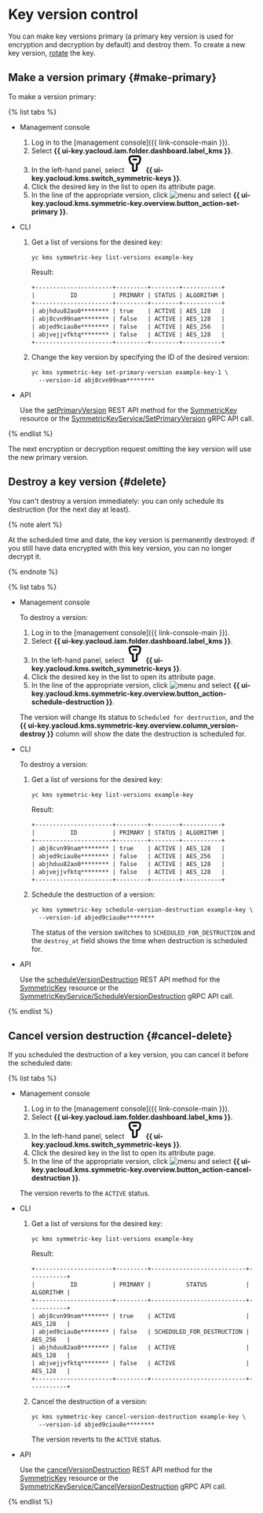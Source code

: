 # Key version control

You can make key versions primary (a primary key version is used for encryption and decryption by default) and destroy them. To create a new key version, [rotate](key.md#rotate) the key.

## Make a version primary {#make-primary}

To make a version primary:

{% list tabs %}

- Management console

   1. Log in to the [management console]({{ link-console-main }}).
   1. Select **{{ ui-key.yacloud.iam.folder.dashboard.label_kms }}**.
   1. In the left-hand panel, select ![image](../../_assets/kms/symmetric-key.svg) **{{ ui-key.yacloud.kms.switch_symmetric-keys }}**.
   1. Click the desired key in the list to open its attribute page.
   1. In the line of the appropriate version, click ![menu](../../_assets/horizontal-ellipsis.svg) and select **{{ ui-key.yacloud.kms.symmetric-key.overview.button_action-set-primary }}**.

- CLI

   1. Get a list of versions for the desired key:

      ```
      yc kms symmetric-key list-versions example-key
      ```

      Result:

      ```
      +----------------------+---------+--------+-----------+
      |          ID          | PRIMARY | STATUS | ALGORITHM |
      +----------------------+---------+--------+-----------+
      | abjhduu82ao0******** | true    | ACTIVE | AES_128   |
      | abj8cvn99nam******** | false   | ACTIVE | AES_128   |
      | abjed9ciau8e******** | false   | ACTIVE | AES_256   |
      | abjvejjvfktq******** | false   | ACTIVE | AES_128   |
      +----------------------+---------+--------+-----------+
      ```

   1. Change the key version by specifying the ID of the desired version:

      ```
      yc kms symmetric-key set-primary-version example-key-1 \
        --version-id abj8cvn99nam********
      ```

- API

   Use the [setPrimaryVersion](../../kms/api-ref/SymmetricKey/setPrimaryVersion.md) REST API method for the [SymmetricKey](../../kms/api-ref/SymmetricKey/index.md) resource or the [SymmetricKeyService/SetPrimaryVersion](../../kms/api-ref/grpc/symmetric_key_service.md#SetPrimaryVersion) gRPC API call.

{% endlist %}

The next encryption or decryption request omitting the key version will use the new primary version.

## Destroy a key version {#delete}

You can't destroy a version immediately: you can only schedule its destruction (for the next day at least).

{% note alert %}

At the scheduled time and date, the key version is permanently destroyed: if you still have data encrypted with this key version, you can no longer decrypt it.

{% endnote %}

{% list tabs %}

- Management console

   To destroy a version:

   1. Log in to the [management console]({{ link-console-main }}).
   1. Select **{{ ui-key.yacloud.iam.folder.dashboard.label_kms }}**.
   1. In the left-hand panel, select ![image](../../_assets/kms/symmetric-key.svg) **{{ ui-key.yacloud.kms.switch_symmetric-keys }}**.
   1. Click the desired key in the list to open its attribute page.
   1. In the line of the appropriate version, click ![menu](../../_assets/horizontal-ellipsis.svg) and select **{{ ui-key.yacloud.kms.symmetric-key.overview.button_action-schedule-destruction }}**.

   The version will change its status to `Scheduled for destruction`, and the **{{ ui-key.yacloud.kms.symmetric-key.overview.column_version-destroy }}** column will show the date the destruction is scheduled for.

- CLI

   To destroy a version:

   1. Get a list of versions for the desired key:

      ```
      yc kms symmetric-key list-versions example-key
      ```

      Result:

      ```
      +----------------------+---------+--------+-----------+
      |          ID          | PRIMARY | STATUS | ALGORITHM |
      +----------------------+---------+--------+-----------+
      | abj8cvn99nam******** | true    | ACTIVE | AES_128   |
      | abjed9ciau8e******** | false   | ACTIVE | AES_256   |
      | abjhduu82ao0******** | false   | ACTIVE | AES_128   |
      | abjvejjvfktq******** | false   | ACTIVE | AES_128   |
      +----------------------+---------+--------+-----------+
      ```

   1. Schedule the destruction of a version:

      ```
      yc kms symmetric-key schedule-version-destruction example-key \
        --version-id abjed9ciau8e********
      ```

      The status of the version switches to `SCHEDULED_FOR_DESTRUCTION` and the `destroy_at` field shows the time when destruction is scheduled for.

- API

   Use the [scheduleVersionDestruction](../../kms/api-ref/SymmetricKey/scheduleVersionDestruction.md) REST API method for the [SymmetricKey](../../kms/api-ref/SymmetricKey/index.md) resource or the [SymmetricKeyService/ScheduleVersionDestruction](../../kms/api-ref/grpc/symmetric_key_service.md#ScheduleVersionDestruction) gRPC API call.

{% endlist %}

## Cancel version destruction {#cancel-delete}

If you scheduled the destruction of a key version, you can cancel it before the scheduled date:

{% list tabs %}

- Management console

   1. Log in to the [management console]({{ link-console-main }}).
   1. Select **{{ ui-key.yacloud.iam.folder.dashboard.label_kms }}**.
   1. In the left-hand panel, select ![image](../../_assets/kms/symmetric-key.svg) **{{ ui-key.yacloud.kms.switch_symmetric-keys }}**.
   1. Click the desired key in the list to open its attribute page.
   1. In the line of the appropriate version, click ![menu](../../_assets/horizontal-ellipsis.svg) and select **{{ ui-key.yacloud.kms.symmetric-key.overview.button_action-cancel-destruction }}**.

   The version reverts to the `ACTIVE` status.

- CLI

   1. Get a list of versions for the desired key:

      ```
      yc kms symmetric-key list-versions example-key
      ```

      Result:

      ```
      +----------------------+---------+---------------------------+-----------+
      |          ID          | PRIMARY |          STATUS           | ALGORITHM |
      +----------------------+---------+---------------------------+-----------+
      | abj8cvn99nam******** | true    | ACTIVE                    | AES_128   |
      | abjed9ciau8e******** | false   | SCHEDULED_FOR_DESTRUCTION | AES_256   |
      | abjhduu82ao0******** | false   | ACTIVE                    | AES_128   |
      | abjvejjvfktq******** | false   | ACTIVE                    | AES_128   |
      +----------------------+---------+---------------------------+-----------+
      ```

   1. Cancel the destruction of a version:

      ```
      yc kms symmetric-key cancel-version-destruction example-key \
        --version-id abjed9ciau8e********
      ```

      The version reverts to the `ACTIVE` status.

- API

   Use the [cancelVersionDestruction](../../kms/api-ref/SymmetricKey/cancelVersionDestruction.md) REST API method for the [SymmetricKey](../../kms/api-ref/SymmetricKey/index.md) resource or the [SymmetricKeyService/CancelVersionDestruction](../../kms/api-ref/grpc/symmetric_key_service.md#CancelVersionDestruction) gRPC API call.

{% endlist %}




